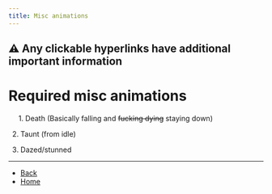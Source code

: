 ```yaml
---
title: Misc animations
---
```

## ⚠️ Any clickable hyperlinks have additional important information

# Required misc animations

&nbsp;&nbsp;&nbsp;&nbsp;&nbsp;1\. Death (Basically falling and ~~fucking dying~~ staying down) <!-- <a href="./misc/death"> </a> -->
<ol start="2">
  <li>Taunt (from idle)</li> <!-- <a href="./misc/taunt"> </a> -->
</ol>
<ol start="3">
  <li>Dazed/stunned</li> <!-- <a href="./misc/stunned"> </a> -->
</ol>

---

- [Back](./sprites)
- [Home](../)

